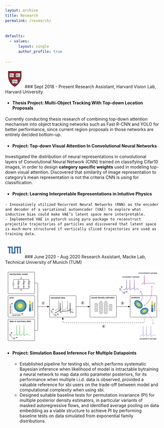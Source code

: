 ```yaml
---
layout: archive
title: Research
permalink: /research/


defaults:
  - values:
      layout: single
      author_profile: true
      
---
```


<img src="/images/harvard.png" width="60"> 
### Sept 2018 - Present    
Research Assistant, Harvard Vision Lab, Harvard University

- #### Thesis Project: Multi-Object Tracking With Top-down Location Proposals
Currently conducting thesis research of combining top-down attention mechanism into object tracking networks such as Fast R-CNN and YOLO for better performance, since current region proposals in those networks are entirely decided bottom-up.

<!-- ![](/images/prototype.png) -->
- #### Project: Top-down Visual Attention In Convolutional Neural Networks
Investigated the distribution of neural representations in convolutional layers of Convolutional Neural Network (CNN) trained on classifying Cifar10 images, in order to design **category specific weights** used in modeling top-down visual attention. Discovered that similarity of image representation to category’s mean representation is not the criteria CNN is using for classification.

- #### Project: Learning Interpretable Representations in Intuitive Physics
<!-- ![Latent space extrapolation of VAE using RNN as encoder and decoder.](/images/latent.png) -->
    - Innovatively utilized Recurrent Neural Networks (RNN) as the encoder and decoder of a variational autoencoder (VAE) to explore what inductive bias could make VAE’s latent space more interpretable.
    - Implemented VAE in pytorch using pyro package to reconstruct projectile trajectories of particles and discovered that latent space is much more structured if vertically sliced trajectories are used as training data. 

<img src="/images/TUM.png" width="60"> 
### June 2020 - Aug 2020     
Research Assistant, Macke Lab, Technical University of Munich (TUM)

![](/images/SNPE.png)

- #### Project: Simulation Based Inference For Multiple Datapoints
    - Established pipeline for testing sbi, which performs systematic Bayesian inference when likelihood of model is intractable bytraining a neural network to map data onto parameter posteriors, for its performance when multiple i.i.d. data is observed, provided a valuable reference for sbi users on the trade-off between model and computational complexity when using sbi.
    - Designed suitable baseline tests for permutation invariance (PI) for multiple posterior density estimators, in particular variants of masked autoregressive flows, and identified average pooling on data embedding as a viable structure to achieve PI by performing baseline tests on data simulated from exponential family distributions.